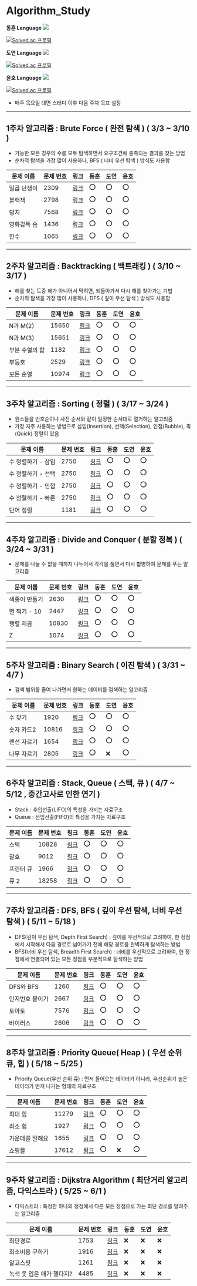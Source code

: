 # Algorithm_Study

<!-- :heavy_check_mark: 체크 표시 / :x: 엑스 표시-->

**동훈 
Language <img src="https://img.shields.io/badge/C++-00599C?style=flat&logo=C%2B%2B&logoColor=white" />**

[![Solved.ac 프로필](http://mazassumnida.wtf/api/v2/generate_badge?boj=ldh019)](https://solved.ac/ldh019)

**도연 
Language <img src="https://img.shields.io/badge/Python-3776AB?style=flat&logo=Python&logoColor=white" />**

[![Solved.ac 프로필](http://mazassumnida.wtf/api/v2/generate_badge?boj=catalina6537)](https://solved.ac/catalina6537)

**윤호 
Language <img src="https://img.shields.io/badge/C++-00599C?style=flat&logo=C%2B%2B&logoColor=white" />**

[![Solved.ac 프로필](http://mazassumnida.wtf/api/v2/generate_badge?boj=jk16400)](https://solved.ac/jk16400)

- 매주 목요일 대면 스터디 이후 다음 주차 목표 설정

---

## 1주차 알고리즘 : Brute Force ( 완전 탐색 ) ( 3/3 ~ 3/10 )

- 가능한 모든 경우의 수를 모두 탐색하면서 요구조건에 충족되는 결과를 찾는 방법
- 순차적 탐색을 가장 많이 사용하나, BFS ( 너비 우선 탐색 ) 방식도 사용함

|문제 이름|문제 번호|링크|동훈|도연|윤호|
|--|--|--|--|--|--|
|일곱 난쟁이|2309|[링크](https://www.acmicpc.net/problem/2309)|:o:|:o:|:o:|
|블랙잭|2798|[링크](https://www.acmicpc.net/problem/2798)|:o:|:o:|:o:|
|덩치|7568|[링크](https://www.acmicpc.net/problem/7568)|:o:|:o:|:o:|
|영화감독 숌|1436|[링크](https://www.acmicpc.net/problem/1436)|:o:|:o:|:o:|
|한수|1065|[링크](https://www.acmicpc.net/problem/1065)|:o:|:o:|:o:|

---

## 2주차 알고리즘 : Backtracking ( 백트래킹 ) ( 3/10 ~ 3/17 )

- 해를 찾는 도중 해가 아니어서 막히면, 되돌아가서 다시 해를 찾아가는 기법
- 순차적 탐색을 가장 많이 사용하나, DFS ( 깊이 우선 탐색 ) 방식도 사용함

|문제 이름|문제 번호|링크|동훈|도연|윤호|
|--|--|--|--|--|--|
|N과 M(2)|15650|[링크](https://www.acmicpc.net/problem/15650)|:o:|:o:|:o:|
|N과 M(3)|15651|[링크](https://www.acmicpc.net/problem/15651)|:o:|:o:|:o:|
|부분 수열의 합|1182|[링크](https://www.acmicpc.net/problem/1182)|:o:|:o:|:o:|
|부등호|2529|[링크](https://www.acmicpc.net/problem/2529)|:o:|:o:|:o:|
|모든 순열|10974|[링크](https://www.acmicpc.net/problem/10974)|:o:|:o:|:o:|

---

## 3주차 알고리즘 : Sorting ( 정렬 ) ( 3/17 ~ 3/24 )

- 원소들을 번호순이나 사전 순서와 같이 일정한 순서대로 열거하는 알고리즘
- 가장 자주 사용하는 방법으로 삽입(Insertion), 선택(Selection), 인접(Bubble), 퀵(Quick) 정렬이 있음

|문제 이름|문제 번호|링크|동훈|도연|윤호|
|--|--|--|--|--|--|
|수 정렬하기 - 삽입|2750|[링크](https://www.acmicpc.net/problem/2750)|:o:|:o:|:o:|
|수 정렬하기 - 선택|2750|[링크](https://www.acmicpc.net/problem/2750)|:o:|:o:|:o:|
|수 정렬하기 - 인접|2750|[링크](https://www.acmicpc.net/problem/2750)|:o:|:o:|:o:|
|수 정렬하기 - 빠른|2750|[링크](https://www.acmicpc.net/problem/2750)|:o:|:o:|:o:|
|단어 정렬|1181|[링크](https://www.acmicpc.net/problem/1181)|:o:|:o:|:o:|

---
## 4주차 알고리즘 : Divide and Conquer ( 분할 정복 ) ( 3/24 ~ 3/31 )

- 문제를 나눌 수 없을 때까지 나누어서 각각을 풀면서 다시 합병하여 문제를 푸는 알고리즘

|문제 이름|문제 번호|링크|동훈|도연|윤호|
|--|--|--|--|--|--|
|색종이 만들기|2630|[링크](https://www.acmicpc.net/problem/2630)|:o:|:o:|:o:|
|별 찍기 - 10|2447|[링크](https://www.acmicpc.net/problem/2447)|:o:|:o:|:o:|
|행렬 제곱|10830|[링크](https://www.acmicpc.net/problem/10830)|:o:|:o:|:o:|
|Z|1074|[링크](https://www.acmicpc.net/problem/1074)|:o:|:o:|:o:|

---
## 5주차 알고리즘 : Binary Search ( 이진 탐색 ) ( 3/31 ~ 4/7 )

- 검색 범위를 줄여 나가면서 원하는 데이터를 검색하는 알고리즘

|문제 이름|문제 번호|링크|동훈|도연|윤호|
|--|--|--|--|--|--|
|수 찾기|1920|[링크](https://www.acmicpc.net/problem/1920)|:o:|:o:|:o:|
|숫자 카드2|10816|[링크](https://www.acmicpc.net/problem/10816)|:o:|:o:|:o:|
|랜선 자르기|1654|[링크](https://www.acmicpc.net/problem/1654)|:o:|:o:|:o:|
|나무 자르기|2805|[링크](https://www.acmicpc.net/problem/2805)|:o:|:x:|:o:|

---
## 6주차 알고리즘 : Stack, Queue ( 스택, 큐 ) ( 4/7 ~ 5/12 , 중간고사로 인한 연기 )

- Stack : 후입선출(LIFO)의 특성을 가지는 자료구조
- Queue : 선입선출(FIFO)의 특성을 가지는 자료구조

|문제 이름|문제 번호|링크|동훈|도연|윤호|
|--|--|--|--|--|--|
|스택|10828|[링크](https://www.acmicpc.net/problem/10828)|:o:|:o:|:o:|
|괄호|9012|[링크](https://www.acmicpc.net/problem/9012)|:o:|:o:|:o:|
|프린터 큐|1966|[링크](https://www.acmicpc.net/problem/1966)|:o:|:o:|:o:|
|큐 2|18258|[링크](https://www.acmicpc.net/problem/18258)|:o:|:o:|:o:|

---
## 7주차 알고리즘 : DFS, BFS ( 깊이 우선 탐색, 너비 우선 탐색 ) ( 5/11 ~ 5/18 )

- DFS(깊이 우선 탐색, Depth First Search) : 깊이를 우선적으로 고려하여, 한 정점에서 시작해서 다음 경로로 넘어가기 전에 해당 경로를 완벽하게 탐색하는 방법
- BFS(너비 우선 탐색, Breadth First Search) : 너비를 우선적으로 고려하여, 한 정점에서 연결되어 있는 모든 정점을 부분적으로 탐색하는 방법

|문제 이름|문제 번호|링크|동훈|도연|윤호|
|--|--|--|--|--|--|
|DFS와 BFS|1260|[링크](https://www.acmicpc.net/problem/1260)|:o:|:o:|:o:|
|단지번호 붙이기|2667|[링크](https://www.acmicpc.net/problem/2667)|:o:|:o:|:o:|
|토마토|7576|[링크](https://www.acmicpc.net/problem/7576)|:o:|:o:|:o:|
|바이러스|2606|[링크](https://www.acmicpc.net/problem/2606)|:o:|:o:|:o:|

---
## 8주차 알고리즘 : Priority Queue( Heap ) ( 우선 순위 큐, 힙 ) ( 5/18 ~ 5/25 )

- Priority Queue(우선 순위 큐) : 먼저 들어오는 데이터가 아니라, 우선순위가 높은 데이터가 먼저 나가는 형태의 자료구조

|문제 이름|문제 번호|링크|동훈|도연|윤호|
|--|--|--|--|--|--|
|최대 힙|11279|[링크](https://www.acmicpc.net/problem/11279)|:o:|:o:|:o:|
|최소 힙|1927|[링크](https://www.acmicpc.net/problem/1927)|:o:|:o:|:o:|
|가운데를 말해요|1655|[링크](https://www.acmicpc.net/problem/1655)|:o:|:o:|:o:|
|쇼핑몰|17612|[링크](https://www.acmicpc.net/problem/17612)|:o:|:x:|:o:|

---
## 9주차 알고리즘 : Dijkstra Algorithm ( 최단거리 알고리즘, 다익스트라 ) ( 5/25 ~ 6/1 )

- 다익스트라 : 특정한 하나의 정점에서 다른 모든 정점으로 가는 최단 경로를 알려주는 알고리즘

|문제 이름|문제 번호|링크|동훈|도연|윤호|
|--|--|--|--|--|--|
|최단경로|1753|[링크](https://www.acmicpc.net/problem/1753)|:x:|:x:|:x:|
|최소비용 구하기|1916|[링크](https://www.acmicpc.net/problem/1916)|:x:|:x:|:x:|
|알고스팟|1261|[링크](https://www.acmicpc.net/problem/1261)|:x:|:x:|:x:|
|녹색 옷 입은 애가 젤다지?|4485|[링크](https://www.acmicpc.net/problem/4485)|:x:|:x:|:x:|
